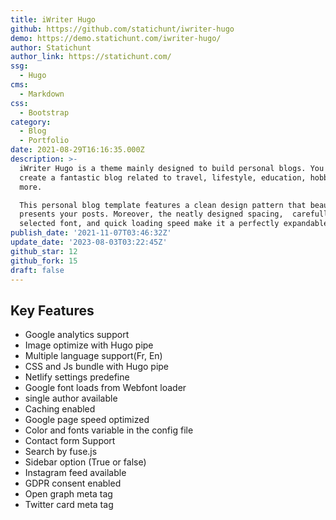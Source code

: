 ```yaml
---
title: iWriter Hugo
github: https://github.com/statichunt/iwriter-hugo
demo: https://demo.statichunt.com/iwriter-hugo/
author: Statichunt
author_link: https://statichunt.com/
ssg:
  - Hugo
cms:
  - Markdown
css:
  - Bootstrap
category:
  - Blog
  - Portfolio
date: 2021-08-29T16:16:35.000Z
description: >-
  iWriter Hugo is a theme mainly designed to build personal blogs. You can
  create a fantastic blog related to travel, lifestyle, education, hobbies, and
  more.

  This personal blog template features a clean design pattern that beautifully
  presents your posts. Moreover, the neatly designed spacing,  carefully
  selected font, and quick loading speed make it a perfectly expandable theme.
publish_date: '2021-11-07T03:46:32Z'
update_date: '2023-08-03T03:22:45Z'
github_star: 12
github_fork: 15
draft: false
---
```


## Key Features

- Google analytics support
- Image optimize with Hugo pipe
- Multiple language support(Fr, En)
- CSS and Js bundle with Hugo pipe
- Netlify settings predefine
- Google font loads from Webfont loader
- single author available
- Caching enabled
- Google page speed optimized
- Color and fonts variable in the config file
- Contact form Support
- Search by fuse.js
- Sidebar option (True or false)
- Instagram feed available
- GDPR consent enabled
- Open graph meta tag
- Twitter card meta tag
